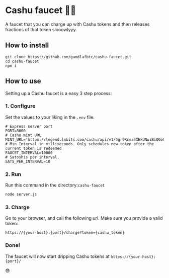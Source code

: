 # Cashu faucet 🥜🚰

A faucet that you can charge up with Cashu tokens and then releases fractions of that token slooowlyyy.


## How to install

```
git clone https://github.com/gandlafbtc/cashu-faucet.git
cd cashu-faucet
npm i
```

## How to use

Setting up a Cashu faucet is a easy 3 step process:

### 1. Configure

Set the values to your liking in the `.env` file:

```properties
# Express server port
PORT=3000
# Cashu mint URL
MINT_URL='https://legend.lnbits.com/cashu/api/v1/4gr9Xcmz3XEkUNwiBiQGoC'
# Min Interval in milliseconds. Only schedules new token after the current token is redeemed 
FAUCET_INTERVAL=10000
# Satoshis per interval. 
SATS_PER_INTERVAL=10
```

### 2. Run
Run this command in the directory:`cashu-faucet`
```bash
node server.js
```

### 3. Charge
Go to your browser, and call the following url. Make sure you provide a valid token:

`https://{your-host}:{port}/charge?token={cashu_token}`

### Done!

The faucet will now start dripping Cashu tokens at `https://{your-host}:{port}/` 

😎 
